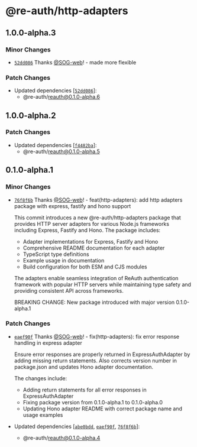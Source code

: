# @re-auth/http-adapters

## 1.0.0-alpha.3

### Minor Changes

- [`52dd086`](https://github.com/SOG-web/reauth/commit/52dd08677f26d31bc16a3db6fffe4f054007968d) Thanks [@SOG-web](https://github.com/SOG-web)! - made more flexible

### Patch Changes

- Updated dependencies [[`52dd086`](https://github.com/SOG-web/reauth/commit/52dd08677f26d31bc16a3db6fffe4f054007968d)]:
  - @re-auth/reauth@0.1.0-alpha.6

## 1.0.0-alpha.2

### Patch Changes

- Updated dependencies [[`f4482ba`](https://github.com/SOG-web/reauth/commit/f4482ba30164c2bb2a7cf7313e91663ad1633453)]:
  - @re-auth/reauth@0.1.0-alpha.5

## 0.1.0-alpha.1

### Minor Changes

- [`76f8f6b`](https://github.com/SOG-web/reauth/commit/76f8f6b7d32dfc427b56a612cc27cdc8b1f24b80) Thanks [@SOG-web](https://github.com/SOG-web)! - feat(http-adapters): add http adapters package with express, fastify and hono support

  This commit introduces a new @re-auth/http-adapters package that provides HTTP server adapters for various Node.js frameworks including Express, Fastify and Hono. The package includes:

  - Adapter implementations for Express, Fastify and Hono
  - Comprehensive README documentation for each adapter
  - TypeScript type definitions
  - Example usage in documentation
  - Build configuration for both ESM and CJS modules

  The adapters enable seamless integration of ReAuth authentication framework with popular HTTP servers while maintaining type safety and providing consistent API across frameworks.

  BREAKING CHANGE: New package introduced with major version 0.1.0-alpha.1

### Patch Changes

- [`eaef90f`](https://github.com/SOG-web/reauth/commit/eaef90f7c1513f0912b673c63a42bbda522f5c49) Thanks [@SOG-web](https://github.com/SOG-web)! - fix(http-adapters): fix error response handling in express adapter

  Ensure error responses are properly returned in ExpressAuthAdapter by adding missing return statements. Also corrects version number in package.json and updates Hono adapter documentation.

  The changes include:

  - Adding return statements for all error responses in ExpressAuthAdapter
  - Fixing package version from 0.1.0-alpha.1 to 0.1.0-alpha.0
  - Updating Hono adapter README with correct package name and usage examples

- Updated dependencies [[`abe0bdd`](https://github.com/SOG-web/reauth/commit/abe0bdd0a7aa382160d39f6d9c3618f5fbeccfd8), [`eaef90f`](https://github.com/SOG-web/reauth/commit/eaef90f7c1513f0912b673c63a42bbda522f5c49), [`76f8f6b`](https://github.com/SOG-web/reauth/commit/76f8f6b7d32dfc427b56a612cc27cdc8b1f24b80)]:
  - @re-auth/reauth@0.1.0-alpha.4
